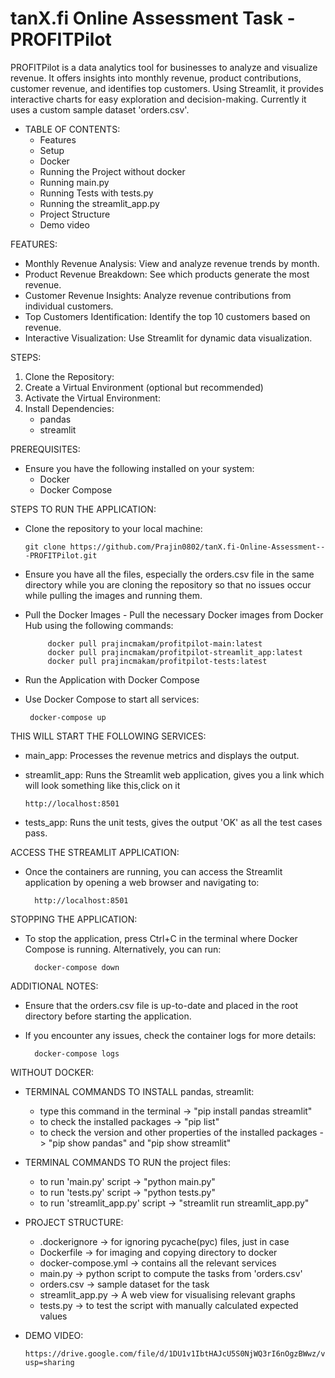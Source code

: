 # tanX.fi Online Assessment Task - PROFITPilot
PROFITPilot is a data analytics tool for businesses to analyze and visualize revenue. It offers insights into monthly revenue, product contributions, customer revenue, and identifies top customers. Using Streamlit, it provides interactive charts for easy exploration and decision-making. Currently it uses a custom sample dataset 'orders.csv'.

- TABLE OF CONTENTS:
    - Features
    - Setup
    - Docker
    - Running the Project without docker
    - Running main.py
    - Running Tests with tests.py
    - Running the streamlit_app.py
    - Project Structure
    - Demo video

FEATURES:
  - Monthly Revenue Analysis: View and analyze revenue trends by month.
  - Product Revenue Breakdown: See which products generate the most revenue.
  - Customer Revenue Insights: Analyze revenue contributions from individual customers.
  - Top Customers Identification: Identify the top 10 customers based on revenue.
  - Interactive Visualization: Use Streamlit for dynamic data visualization.

STEPS:
  1. Clone the Repository:
  2. Create a Virtual Environment (optional but recommended)
  3. Activate the Virtual Environment:
  4. Install Dependencies:
       - pandas
       - streamlit

PREREQUISITES:
- Ensure you have the following installed on your system:
    - Docker
    - Docker Compose
    
STEPS TO RUN THE APPLICATION:
 - Clone the repository to your local machine:

       git clone https://github.com/Prajin0802/tanX.fi-Online-Assessment---PROFITPilot.git

- Ensure you have all the files, especially the orders.csv file in the same directory while you are cloning the repository so that no issues occur while pulling the images and running them.
 - Pull the Docker Images
        - Pull the necessary Docker images from Docker Hub using the following commands:
   
            docker pull prajincmakam/profitpilot-main:latest
            docker pull prajincmakam/profitpilot-streamlit_app:latest
            docker pull prajincmakam/profitpilot-tests:latest
            
 - Run the Application with Docker Compose
 - Use Docker Compose to start all services:
   
        docker-compose up
   
THIS WILL START THE FOLLOWING SERVICES:
- main_app: Processes the revenue metrics and displays the output.
- streamlit_app: Runs the Streamlit web application, gives you a link which will look something like this,click on it

      http://localhost:8501
- tests_app: Runs the unit tests,  gives the output 'OK' as all the test cases pass.

  
ACCESS THE STREAMLIT APPLICATION:
- Once the containers are running, you can access the Streamlit application by opening a web browser and navigating to:
    
        http://localhost:8501

STOPPING THE APPLICATION:
- To stop the application, press Ctrl+C in the terminal where Docker Compose is running. Alternatively, you can run:

        docker-compose down
    
ADDITIONAL NOTES:
- Ensure that the orders.csv file is up-to-date and placed in the root directory before starting the application.
- If you encounter any issues, check the container logs for more details:

        docker-compose logs

WITHOUT DOCKER:
- TERMINAL COMMANDS TO INSTALL pandas, streamlit:
  - type this command in the terminal -> "pip install pandas streamlit"
  - to check the installed packages -> "pip list"
  - to check the version and other properties of the installed packages -> "pip show pandas" and "pip show streamlit"

- TERMINAL COMMANDS TO RUN the project files:
  - to run 'main.py' script -> "python main.py"
  - to run 'tests.py' script -> "python tests.py"
  - to run 'streamlit_app.py' script -> "streamlit run streamlit_app.py"

- PROJECT STRUCTURE:
    - .dockerignore -> for ignoring pycache(pyc) files, just in case
    - Dockerfile -> for imaging and copying directory to docker
    - docker-compose.yml -> contains all the relevant services
    - main.py -> python script to compute the tasks from 'orders.csv'
    - orders.csv -> sample dataset for the task
    - streamlit_app.py -> A web view for visualising relevant graphs
    - tests.py -> to test the script with manually calculated expected values

- DEMO VIDEO:

      https://drive.google.com/file/d/1DU1v1IbtHAJcU5S0NjWQ3rI6nOgzBWwz/view?usp=sharing
